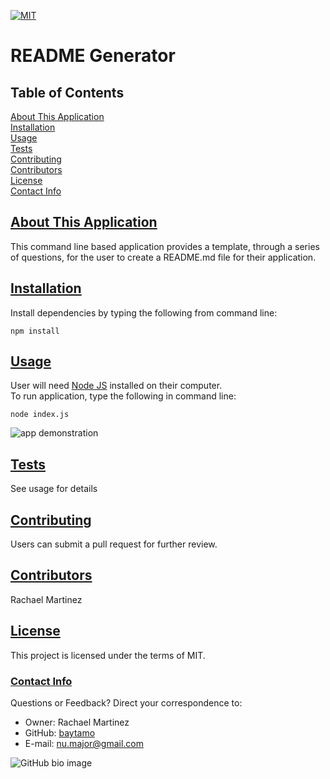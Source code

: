

[![MIT](https://img.shields.io/badge/license-MIT-orange)](https://choosealicense.com/licenses/mit/)  

# README Generator

## Table of Contents
[About This Application](#description)  
[Installation](#installation)  
[Usage](#usage)  
[Tests](#tests)  
[Contributing](#contributing)  
[Contributors](#contributors)  
[License](#license)  
[Contact Info](#contact)

## [About This Application](#description)
This command line based application provides a template, through a series of questions, for the user to create a README.md file for their application.

## [Installation](#installation)

Install dependencies by typing the following from command line:
~~~
npm install
~~~

## [Usage](#usage)
User will need [Node JS](https://nodejs.org/en/) installed on their computer.  
To run application, type the following in command line:  
~~~
node index.js
~~~

![app demonstration](readme.gif)  

## [Tests](#tests)
See usage for details

## [Contributing](#contributing)
Users can submit a pull request for further review.

## [Contributors](#contributors)
Rachael Martinez

## [License](#license)
This project is licensed under the terms of MIT.

### [Contact Info](#contact)  
Questions or Feedback? Direct your correspondence to:  

- Owner: Rachael Martinez  
- GitHub: [baytamo](https://github.com/baytamo)  
- E-mail: nu.major@gmail.com

![GitHub bio image](https://avatars1.githubusercontent.com/u/66987830?v=4)